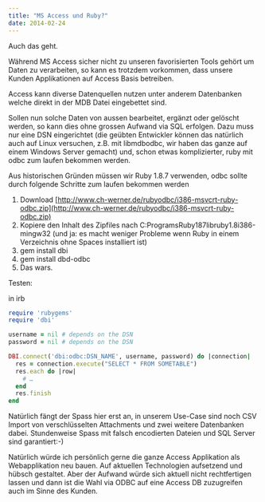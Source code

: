 ```yaml
---
title: "MS Access und Ruby?"
date: 2014-02-24
---
```


Auch das geht.

Während MS Access sicher nicht zu unseren favorisierten Tools gehört um Daten zu verarbeiten, so kann es trotzdem vorkommen, dass unsere Kunden Applikationen auf Access Basis betreiben.

Access kann diverse Datenquellen nutzen unter anderem Datenbanken welche direkt in der MDB Datei eingebettet sind.

Sollen nun solche Daten von aussen bearbeitet, ergänzt oder gelöscht werden, so kann dies ohne grossen Aufwand via SQL erfolgen. Dazu muss nur eine DSN eingerichtet (die geübten Entwickler können das natürlich auch auf Linux versuchen, z.B. mit libmdbodbc, wir haben das ganze auf einem Windows Server gemacht) und, schon etwas komplizierter, ruby mit odbc zum laufen bekommen werden.

Aus historischen Gründen müssen wir Ruby 1.8.7 verwenden, odbc sollte durch folgende Schritte zum laufen bekommen werden

1. Download [http://www.ch-werner.de/rubyodbc/i386-msvcrt-ruby-odbc.zip](http://www.ch-werner.de/rubyodbc/i386-msvcrt-ruby-odbc.zip)
2. Kopiere den Inhalt des Zipfiles nach C:ProgramsRuby187libruby1.8i386-mingw32 (und ja: es macht weniger Probleme wenn Ruby in einem Verzeichnis ohne Spaces installiert ist)
3. gem install dbi
4. gem install dbd-odbc
5. Das wars.

Testen:

in irb

```ruby
require 'rubygems'
require 'dbi'

username = nil # depends on the DSN
password = nil # depends on the DSN

DBI.connect('dbi:odbc:DSN_NAME', username, password) do |connection|
  res = connection.execute("SELECT * FROM SOMETABLE")
  res.each do |row|
    # …
  end
  res.finish
end
```

Natürlich fängt der Spass hier erst an, in unserem Use-Case sind noch CSV Import von verschlüsselten Attachments und zwei weitere Datenbanken dabei. Stundenweise Spass mit falsch encodierten Dateien und SQL Server sind garantiert:-)

Natürlich würde ich persönlich gerne die ganze Access Applikation als Webapplikation neu bauen. Auf aktuellen Technologien aufsetzend und hübsch gestaltet. Aber der Aufwand würde sich aktuell nicht rechtfertigen lassen und dann ist die Wahl via ODBC auf eine Access DB zuzugreifen auch im Sinne des Kunden.

